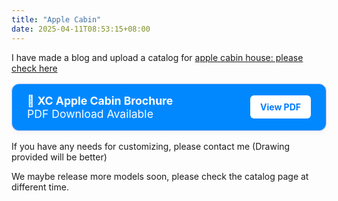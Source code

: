 ```yaml
---
title: "Apple Cabin"
date: 2025-04-11T08:53:15+08:00
---
```


I have made a blog and upload a catalog for [apple cabin house: please check here](https://roryshanshan.github.io/xcmobile/posts/catalog-for-apple-cabin/)

<div style="display: flex; align-items: center; justify-content: space-between; background-color: rgb(1, 136, 255); border: 1px solid #cce; border-radius: 12px; padding: 1rem 1.5rem; max-width: 500px; margin: 1rem 0; box-shadow: 0 2px 8px rgba(0,0,0,0.05);">
  <div style="font-size: 1.1rem; color: #fff;">
    📄 <strong>XC Apple Cabin Brochure</strong><br/>
    PDF Download Available
  </div>
  <a href="/xcmobile/files/XC-Apple-Cabin.pdf" target="_blank" style="background-color: #ffffff; color: #007BFF; padding: 0.6rem 1rem; border-radius: 6px; text-decoration: none; font-weight: bold; white-space: nowrap; margin-left: 1rem;">
    View PDF
  </a>
</div>    

If you have any needs for customizing, please contact me (Drawing provided will be better)

We maybe release more models soon, please check the catalog page at different time.